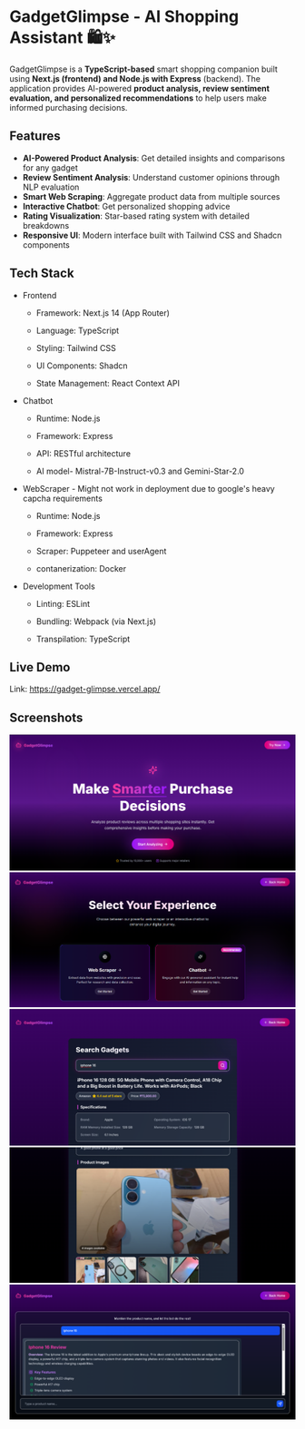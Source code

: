 # GadgetGlimpse - AI Shopping Assistant 🛍️✨
GadgetGlimpse is a **TypeScript-based** smart shopping companion built using **Next.js (frontend) and Node.js with Express** (backend). The application provides AI-powered **product analysis, review sentiment evaluation, and personalized recommendations** to help users make informed purchasing decisions.

## Features
- **AI-Powered Product Analysis**: Get detailed insights and comparisons for any gadget
- **Review Sentiment Analysis**: Understand customer opinions through NLP evaluation
- **Smart Web Scraping**: Aggregate product data from multiple sources
- **Interactive Chatbot**: Get personalized shopping advice
- **Rating Visualization**: Star-based rating system with detailed breakdowns
- **Responsive UI**: Modern interface built with Tailwind CSS and Shadcn components

## Tech Stack
- Frontend
  - Framework: Next.js 14 (App Router)

  - Language: TypeScript

  - Styling: Tailwind CSS

  - UI Components: Shadcn

  - State Management: React Context API

- Chatbot
  - Runtime: Node.js

  - Framework: Express

  - API: RESTful architecture
 
  - AI model- Mistral-7B-Instruct-v0.3 and Gemini-Star-2.0
 
- WebScraper - Might not work in deployment due to google's heavy capcha requirements
  - Runtime: Node.js
 
  - Framework: Express
 
  - Scraper: Puppeteer and userAgent
 
  - contanerization: Docker
 
- Development Tools
  - Linting: ESLint

  - Bundling: Webpack (via Next.js)

  - Transpilation: TypeScript

## Live Demo
  Link: https://gadget-glimpse.vercel.app/
## Screenshots
![1](https://github.com/AkankshRakesh/GadgetGlimpse/blob/master/site-images/1.png)
![2](https://github.com/AkankshRakesh/GadgetGlimpse/blob/master/site-images/2.png)
![3](https://github.com/AkankshRakesh/GadgetGlimpse/blob/master/site-images/3.png)
![4](https://github.com/AkankshRakesh/GadgetGlimpse/blob/master/site-images/4.png)
![5](https://github.com/AkankshRakesh/GadgetGlimpse/blob/master/site-images/5.png)

